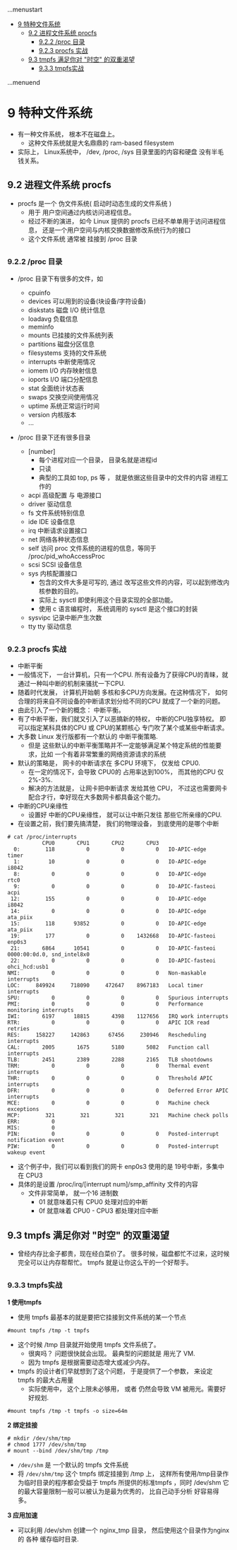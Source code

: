 ...menustart

 - [9 特种文件系统](#1f2926170990cf2be315dea64f695138)
     - [9.2 进程文件系统 procfs](#530245fecdfde469a4e7671a391909df)
         - [9.2.2 /proc 目录](#0725a0d61db90b83f77a95a287e57039)
         - [9.2.3 procfs 实战](#8e736138fbc50e7e4678aae7a5c1c001)
     - [9.3 tmpfs 满足你对 "时空" 的双重渴望](#92f11218638e56b59b5012b7f9dc69ad)
         - [9.3.3 tmpfs实战](#53e039499b6c1a8a91b3f21fd6ab739c)

...menuend


<h2 id="1f2926170990cf2be315dea64f695138"></h2>


# 9 特种文件系统

 - 有一种文件系统， 根本不在磁盘上。
    - 这种文件系统就是大名鼎鼎的 ram-based filesystem
 - 实际上， Linux系统中， /dev, /proc, /sys 目录里面的内容和硬盘 没有半毛钱关系。


<h2 id="530245fecdfde469a4e7671a391909df"></h2>


## 9.2 进程文件系统 procfs

 - procfs 是一个 伪文件系统( 启动时动态生成的文件系统 ) 
    - 用于 用户空间通过内核访问进程信息。
    - 经过不断的演进， 如今 Linux 提供的 procfs 已经不单单用于访问进程信息， 还是一个用户空间与内核交换数据修改系统行为的接口
    - 这个文件系统 通常被 挂接到 /proc 目录

<h2 id="0725a0d61db90b83f77a95a287e57039"></h2>


### 9.2.2 /proc 目录

 - /proc 目录下有很多的文件，如
    - cpuinfo
    - devices  可以用到的设备(块设备/字符设备)
    - diskstats  磁盘 I/O 统计信息
    - loadavg 负载信息
    - meminfo
    - mounts  已挂接的文件系统列表
    - partitions 磁盘分区信息
    - filesystems 支持的文件系统
    - interrupts 中断使用情况
    - iomem  I/O 内存映射信息
    - ioports I/O 端口分配信息
    - stat 全面统计状态表
    - swaps  交换空间使用情况
    - uptime 系统正常运行时间
    - version 内核版本
    - ...

 - /proc 目录下还有很多目录 
    - [number] 
        - 每个进程对应一个目录， 目录名就是进程id
        - 只读
        - 典型的工具如 top, ps 等 ， 就是依据这些目录中的文件的内容 进程工作的
    - acpi  高级配置 与 电源接口
    - driver 驱动信息
    - fs 文件系统特别信息
    - ide  IDE 设备信息
    - irq 中断请求设置接口
    - net 网络各种状态信息
    - self  访问 proc 文件系统的进程的信息，等同于 /proc/pid_whoAccessProc
    - scsi SCSI 设备信息
    - sys 内核配置接口
        - 包含的文件大多是可写的, 通过 改写这些文件的内容，可以起到修改内核参数的目的。
        - 实际上 sysctl 即使利用这个目录实现的全部功能。
        - 使用 c 语言编程时， 系统调用的 sysctl 是这个接口的封装
    - sysvipc  记录中断产生次数
    - tty   tty 驱动信息


<h2 id="8e736138fbc50e7e4678aae7a5c1c001"></h2>


### 9.2.3 procfs 实战

 - 中断平衡
 - 一般情况下， 一台计算机，只有一个CPU.  所有设备为了获得CPU的青睐，就通过一种叫中断的机制来骚扰一下CPU. 
 - 随着时代发展， 计算机开始朝 多核和多CPU方向发展。在这种情况下， 如何合理的将来自不同设备的中断请求划分给不同的CPU 就成了一个新的问题。
 - 由此引入了一个新的概念： 中断平衡。
 - 有了中断平衡，我们就又引入了以恶搞新的特权， 中断的CPU独享特权。 即可以指定某科具体的CPU 或 CPU的某颗核心 专门吹了某个或某些中断请求。
 - 大多数 Linux 发行版都有一个默认的 中断平衡策略.
    - 但是 这些默认的中断平衡策略并不一定能够满足某个特定系统的性能要求，比如 一个有着非常繁重的网络资源请求的系统
 - 默认的策略是， 网卡的中断请求在 多CPU 环境下， 仅发给 CPU0.
    - 在一定的情况下，会导致 CPU0的 占用率达到100%， 而其他的CPU 仅 2%-3%.
    - 解决的方法就是， 让网卡把中断请求 发给其他 CPU， 不过这也需要网卡配合才行，幸好现在大多数网卡都具备这个能力。
 - 中断的CPU亲缘性
    - 设置好 中断的CPU亲缘性， 就可以让中断只发往 那些它所亲缘的CPU.
 - 在设置之前，我们要先搞清楚， 我们的物理设备， 到底使用的是哪个中断

```base
# cat /proc/interrupts 
           CPU0       CPU1       CPU2       CPU3       
  0:        118          0          0          0   IO-APIC-edge      timer
  1:         10          0          0          0   IO-APIC-edge      i8042
  8:          0          0          0          0   IO-APIC-edge      rtc0
  9:          0          0          0          0   IO-APIC-fasteoi   acpi
 12:        155          0          0          0   IO-APIC-edge      i8042
 14:          0          0          0          0   IO-APIC-edge      ata_piix
 15:        118      93852          0          0   IO-APIC-edge      ata_piix
 19:        177          0          0    1432668   IO-APIC-fasteoi   enp0s3
 21:       6864      10541          0          0   IO-APIC-fasteoi   0000:00:0d.0, snd_intel8x0
 22:          0          0          0          0   IO-APIC-fasteoi   ohci_hcd:usb1
NMI:          0          0          0          0   Non-maskable interrupts
LOC:     849924     718090     472647    8967183   Local timer interrupts
SPU:          0          0          0          0   Spurious interrupts
PMI:          0          0          0          0   Performance monitoring interrupts
IWI:       6197      18815       4398    1127656   IRQ work interrupts
RTR:          0          0          0          0   APIC ICR read retries
RES:     158227     142863      67456     230946   Rescheduling interrupts
CAL:       2005       1675       5180       5082   Function call interrupts
TLB:       2451       2389       2288       2165   TLB shootdowns
TRM:          0          0          0          0   Thermal event interrupts
THR:          0          0          0          0   Threshold APIC interrupts
DFR:          0          0          0          0   Deferred Error APIC interrupts
MCE:          0          0          0          0   Machine check exceptions
MCP:        321        321        321        321   Machine check polls
ERR:          0
MIS:          0
PIN:          0          0          0          0   Posted-interrupt notification event
PIW:          0          0          0          0   Posted-interrupt wakeup event
```

 - 这个例子中，我们可以看到我们的网卡 enp0s3 使用的是 19号中断，多集中在 CPU3
 - 具体的是设置 /proc/irq/[interrupt num]/smp_affinity  文件的内容
    - 文件非常简单，  就一个16 进制数
        - 01 就意味着只有 CPU0 处理对应的中断
        - 0f 就意味着  CPU0 - CPU3 都处理对应中断


<h2 id="92f11218638e56b59b5012b7f9dc69ad"></h2>


## 9.3 tmpfs 满足你对 "时空" 的双重渴望

 - 曾经内存比金子都贵，现在经白菜价了。 很多时候，磁盘都忙不过来，这时候完全可以让内存帮帮忙。 tmpfs 就是让你这么干的一个好帮手。

<h2 id="53e039499b6c1a8a91b3f21fd6ab739c"></h2>


### 9.3.3 tmpfs实战

**1 使用tmpfs**

 - 使用 tmpfs 最基本的就是要把它挂接到文件系统的某一个节点

```
#mount tmpfs /tmp -t tmpfs
```

 - 这个时候 /tmp 目录就开始使用 tmpfs 文件系统了。
    - 很爽吗？ 问题很快就会出现。 最典型的问题就是 用光了 VM.
    - 因为 tmpfs 是根据需要动态增大或减少内存。
 - tmpfs 的设计者们早就想到了这个问题， 于是提供了一个参数， 来设定 tmpfs 的最大占用量
    - 实际使用中， 这个上限未必够用， 或者 仍然会导致 VM 被用光。需要好好规划.

```
#mount tmpfs /tmp -t tmpfs -o size=64m
```

**2 绑定挂接**

```
# mkdir /dev/shm/tmp
# chmod 1777 /dev/shm/tmp
# mount --bind /dev/shm/tmp /tmp
```

 - `/dev/shm` 是 一个默认的 tmpfs 文件系统
 - 将 `/dev/shm/tmp` 这个 tmpfs 绑定挂接到 /tmp 上， 这样所有使用/tmp目录作为临时目录的程序都会受益于 tmpfs 所提供的标准tmpfs ，同时 /dev/shm 它的最大容量限制一般可以被认为是最为优秀的， 比自己动手分析 好容易得多。


**3 应用加速**

 - 可以利用 /dev/shm 创建一个 nginx_tmp 目录， 然后使用这个目录作为nginx的 各种 缓存临时目录.





